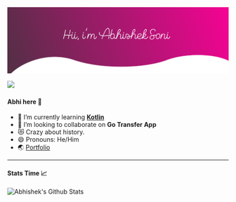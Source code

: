 <!-- # Hi there <img src="https://raw.githubusercontent.com/Abhisoni786/AbhiSoni786/master/wave.gif" width="30px"> -->

<img src="https://raw.githubusercontent.com/Abhisoni786/AbhiSoni786/master/hero.svg" alt="Hero image">

![](https://komarev.com/ghpvc/?username=AbhiSoni786&color=green)

#### Abhi here 👦

- 🌱 I’m currently learning [**Kotlin**](https://kotlinlang.org/)
- 👯 I’m looking to collaborate on **Go Transfer App**
- 😻 Crazy about history.
- 😄 Pronouns: He/Him
- 🌏 [Portfolio](https://abhishek-soni.netlify.app/)

---
#### Stats Time 📈
![Abhishek's Github Stats](https://github-readme-stats.vercel.app/api?username=AbhiSoni786&hide=issue,contribs,prs&show_icons=true&theme=material-palenight&show_icons=true&count_private=true)

<!-- ![Top Langs](https://github-readme-stats.vercel.app/api/top-langs/?username=AbhiSoni786&langs_count=8&layout=compact) -->


<!-- <img src="https://raw.githubusercontent.com/Abhisoni786/AbhiSoni786/master/footer.svg" alt="bottom"> -->
